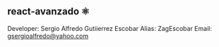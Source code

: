 ## react-avanzado ⚛️

Developer: Sergio Alfredo Gutiierrez Escobar
Alias: ZagEscobar
Email: gsergioalfredo@yahoo.com